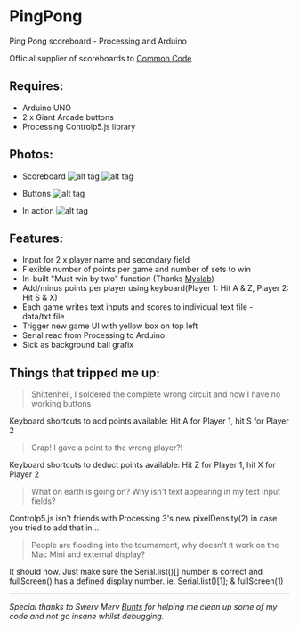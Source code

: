# PingPong
Ping Pong scoreboard - Processing and Arduino

Official supplier of scoreboards to [Common Code](https://github.com/commoncode) 

## Requires: 
- Arduino UNO
- 2 x Giant Arcade buttons
- Processing Controlp5.js library

## Photos:
- Scoreboard
![alt tag](https://raw.github.com/melaniehuang/PingPong/master/images/pong2.jpg)
![alt tag](https://raw.github.com/melaniehuang/PingPong/master/images/pong3.jpg)

- Buttons
![alt tag](https://raw.github.com/melaniehuang/PingPong/master/images/pong1.jpg)

- In action
![alt tag](https://raw.github.com/melaniehuang/PingPong/master/images/pong4.jpg)

## Features:
- Input for 2 x player name and secondary field
- Flexible number of points per game and number of sets to win
- In-built "Must win by two" function (Thanks [Myslab](https://github.com/mylsb))
- Add/minus points per player using keyboard(Player 1: Hit A & Z, Player 2: Hit S & X)
- Each game writes text inputs and scores to individual text file - data/txt.file
- Trigger new game UI with yellow box on top left
- Serial read from Processing to Arduino
- Sick as background ball grafix

## Things that tripped me up:
> Shittenhell, I soldered the complete wrong circuit and now I have no working buttons

Keyboard shortcuts to add points available: Hit A for Player 1, hit S for Player 2

> Crap! I gave a point to the wrong player?!

Keyboard shortcuts to deduct points available: Hit Z for Player 1, hit X for Player 2

>What on earth is going on? Why isn't text appearing in my text input fields?

Controlp5.js isn't friends with Processing 3's new pixelDensity(2) in case you tried to add that in...

>People are flooding into the tournament, why doesn't it work on the Mac Mini and external display?

It should now. Just make sure the Serial.list()[] number is correct and fullScreen() has a defined display number. ie. Serial.list()[1]; & fullScreen(1)


------

*Special thanks to Swerv Merv [Bunts](https://github.com/buntine) for helping me clean up some of my code and not go insane whilst debugging.*
